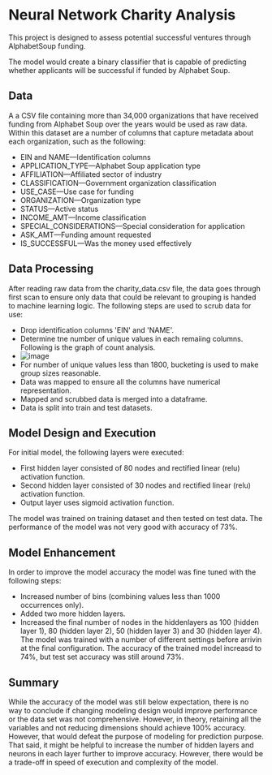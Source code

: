 # Neural Network Charity Analysis
This project is designed to assess potential successful ventures through AlphabetSoup funding. 

The model would create a binary classifier that is capable of predicting whether applicants will be successful if funded by Alphabet Soup.
## Data

A a CSV file containing more than 34,000 organizations that have received funding from Alphabet Soup over the years would be used as raw data.  Within this dataset are a number of columns that capture metadata about each organization, such as the following:

* EIN and NAME—Identification columns
* APPLICATION_TYPE—Alphabet Soup application type
* AFFILIATION—Affiliated sector of industry
* CLASSIFICATION—Government organization classification
* USE_CASE—Use case for funding
* ORGANIZATION—Organization type
* STATUS—Active status
* INCOME_AMT—Income classification
* SPECIAL_CONSIDERATIONS—Special consideration for application
* ASK_AMT—Funding amount requested
* IS_SUCCESSFUL—Was the money used effectively

## Data Processing
After reading raw data from the charity_data.csv file, the data goes through first scan to ensure only data that could be relevant to grouping is handed to machine learning logic. The following steps are used to scrub data for use:
* Drop identification columns 'EIN' and 'NAME'.
* Determine tne number of unique values in each remaiing columns. Following is the graph of count analysis.
* ![image](https://user-images.githubusercontent.com/31217096/204601163-1d4e8023-b908-4000-8033-1de8f2f091f5.png)
* For number of unique values less than 1800, bucketing is used to make group sizes reasonable.
* Data was mapped to ensure all the columns have numerical representation.
* Mapped and scrubbed data is merged into a dataframe.
* Data is split into train and test datasets.

## Model Design and Execution
For initial model, the following layers were executed:
* First hidden layer consisted of 80 nodes and rectified linear (relu) activation function.
* Second hidden layer consisted of 30 nodes and rectified linear (relu) activation function.
* Output layer uses sigmoid activation function.

The model was trained on training dataset and then tested on test data. The performance of the model was not very good with accuracy of 73%.

## Model Enhancement
In order to improve the model accuracy the model was fine tuned with the following steps:
* Increased number of bins (combining values less than 1000 occurrences only).
* Added two more hidden layers.
* Increased the final number of nodes in the hiddenlayers as 100 (hidden layer 1), 80 (hidden layer 2), 50 (hidden layer 3) and 30 (hidden layer 4). The model was trained with a number of different settings before arrivin at the final configuration. The accuracy of the trained model increasd to 74%, but test set accuracy was still around 73%. 

## Summary
While the accuracy of the model was still below expectation, there is no way to conclude if changing modeling design would improve performance or the data set was not comprehensive. However, in theory, retaining all the variables and not reducing dimensions should achieve 100% accuracy. However, that would defeat the purpose of modeling for prediction purpose. 
That said, it might be helpful to increase the number of hidden layers and neurons in each layer further to improve accuracy. However, there would be a trade-off in speed of execution and complexity of the model.




